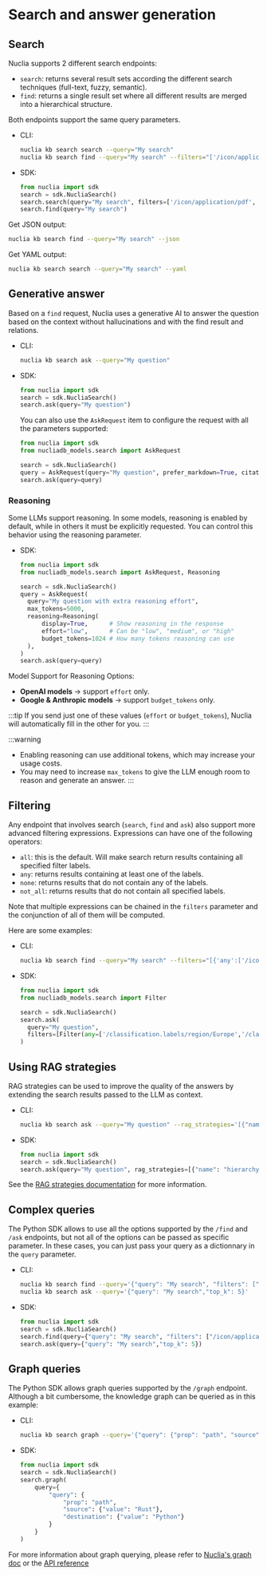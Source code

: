 # Search and answer generation

## Search

Nuclia supports 2 different search endpoints:

- `search`: returns several result sets according the different search techniques (full-text, fuzzy, semantic).
- `find`: returns a single result set where all different results are merged into a hierarchical structure.

Both endpoints support the same query parameters.

- CLI:

  ```bash
  nuclia kb search search --query="My search"
  nuclia kb search find --query="My search" --filters="['/icon/application/pdf','/classification.labels/region/Asia']"
  ```

- SDK:

  ```python
  from nuclia import sdk
  search = sdk.NucliaSearch()
  search.search(query="My search", filters=['/icon/application/pdf', '/classification.labels/region/Asia'])
  search.find(query="My search")
  ```

Get JSON output:

```bash
nuclia kb search find --query="My search" --json
```

Get YAML output:

```bash
nuclia kb search search --query="My search" --yaml
```

## Generative answer

Based on a `find` request, Nuclia uses a generative AI to answer the question based on the context without hallucinations and with the find result and relations.

- CLI:

  ```bash
  nuclia kb search ask --query="My question"
  ```

- SDK:

  ```python
  from nuclia import sdk
  search = sdk.NucliaSearch()
  search.ask(query="My question")
  ```

  You can also use the `AskRequest` item to configure the request with all the parameters supported:

  ```python
  from nuclia import sdk
  from nucliadb_models.search import AskRequest

  search = sdk.NucliaSearch()
  query = AskRequest(query="My question", prefer_markdown=True, citations=True)
  search.ask(query=query)
  ```

### Reasoning

Some LLMs support reasoning. In some models, reasoning is enabled by default, while in others it must be explicitly requested. You can control this behavior using the reasoning parameter.

- SDK:

  ```python
  from nuclia import sdk
  from nucliadb_models.search import AskRequest, Reasoning

  search = sdk.NucliaSearch()
  query = AskRequest(
    query="My question with extra reasoning effort",
    max_tokens=5000,
    reasoning=Reasoning(
        display=True,      # Show reasoning in the response
        effort="low",      # Can be "low", "medium", or "high"
        budget_tokens=1024 # How many tokens reasoning can use
    ),
  )
  search.ask(query=query)
  ```

Model Support for Reasoning Options:

* **OpenAI models** → support `effort` only.
* **Google & Anthropic models** → support `budget_tokens` only.

:::tip
If you send just one of these values (`effort` or `budget_tokens`), Nuclia will automatically fill in the other for you.
:::

:::warning
* Enabling reasoning can use additional tokens, which may increase your usage costs.
* You may need to increase `max_tokens` to give the LLM enough room to reason and generate an answer.
:::

## Filtering

Any endpoint that involves search (`search`, `find` and `ask`) also support more advanced filtering expressions. Expressions can have one of the following operators:

- `all`: this is the default. Will make search return results containing all specified filter labels.
- `any`: returns results containing at least one of the labels.
- `none`: returns results that do not contain any of the labels.
- `not_all`: returns results that do not contain all specified labels.

Note that multiple expressions can be chained in the `filters` parameter and the conjunction of all of them will be computed.

Here are some examples:

- CLI:

  ```bash
  nuclia kb search find --query="My search" --filters="[{'any':['/icon/application/pdf','/icon/image/mp4']}]"
  ```

- SDK:

  ```python
  from nuclia import sdk
  from nucliadb_models.search import Filter

  search = sdk.NucliaSearch()
  search.ask(
    query="My question",
    filters=[Filter(any=['/classification.labels/region/Europe','/classification.labels/region/Asia'])],
  )
  ```

## Using RAG strategies

RAG strategies can be used to improve the quality of the answers by extending the search results passed to the LLM as context.

- CLI:

  ```bash
  nuclia kb search ask --query="My question" --rag_strategies='[{"name":"hierarchy"}]'
  ```

- SDK:

  ```python
  from nuclia import sdk
  search = sdk.NucliaSearch()
  search.ask(query="My question", rag_strategies=[{"name": "hierarchy"}])
  ```

See the [RAG strategies documentation](https://docs.rag.progress.cloud/docs/rag/rag-strategy) for more information.

## Complex queries

The Python SDK allows to use all the options supported by the `/find` and `/ask` endpoints,
but not all of the options can be passed as specific parameter.
In these cases, you can just pass your query as a dictionnary in the `query` parameter.

- CLI:

  ```bash
  nuclia kb search find --query='{"query": "My search", "filters": ["/icon/application/pdf", "/classification.labels/region/Asia"]}'
  nuclia kb search ask --query='{"query": "My search","top_k": 5}'
  ```

- SDK:

  ```python
  from nuclia import sdk
  search = sdk.NucliaSearch()
  search.find(query={"query": "My search", "filters": ["/icon/application/pdf", "/classification.labels/region/Asia"]})
  search.ask(query={"query": "My search","top_k": 5})
  ```

## Graph queries

The Python SDK allows graph queries supported by the `/graph` endpoint. Although
a bit cumbersome, the knowledge graph can be queried as in this example:

- CLI:

  ```bash
  nuclia kb search graph --query='{"query": {"prop": "path", "source": {"value": "Rust"}, "destination": {"value": "Python"}}}'
  ```

- SDK:

  ```python
  from nuclia import sdk
  search = sdk.NucliaSearch()
  search.graph(
      query={
          "query": {
              "prop": "path",
              "source": {"value": "Rust"},
              "destination": {"value": "Python"}
          }
      }
  )
  ```

For more information about graph querying, please refer to [Nuclia's graph
doc](https://docs.rag.progress.cloud/docs/rag/advanced/graph) or the [API reference](https://docs.rag.progress.cloud/docs/api#tag/Search/operation/graph_search_knowledgebox_kb__kbid__graph_post)
